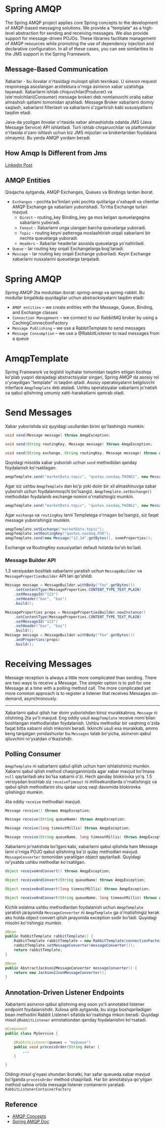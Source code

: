 # Spring AMQP

The Spring AMQP project applies core Spring concepts to the development of AMQP-based messaging solutions. We provide a 
“template” as a high-level abstraction for sending and receiving messages. We also provide support for message-driven 
POJOs. These libraries facilitate management of AMQP resources while promoting the use of dependency injection and 
declarative configuration. In all of these cases, you can see similarities to the JMS support in the Spring Framework.

## Message-Based Communication

Xabarlar - bu ilovalar o'rtasidagi muloqot qilish texnikasi. U sinxron request responsega asoslangan arxitektura o'rniga
asinxron xabar uzatishga tayanadi. Xabarlarni ishlab chiquvchilar(Producer) va iste'molchilari(Consumer) message brokeri
deb nomlanuvchi oraliq xabar almashish qatlami tomonidan ajratiladi. Message Broker xabarlarni doimiy saqlash, xabarlarni
filterlash va xabarlarni o'zgartirish kabi xususiyatlarni taqdim etadi.

Java-da yozilgan ilovalar o'rtasida xabar almashishda odatda JMS (Java Message Service) API ishlatiladi. Turli ishlab 
chiqaruvchilar va platformalar oʻrtasida oʻzaro ishlash uchun biz JMS mijozlari va brokerlaridan foydalana olmaymiz. 
Bu yerda AMQP yordam beradi.

## How Amqp Is Different from Jms

[Linkedin Post](https://www.linkedin.com/pulse/jms-vs-amqp-eran-shaham/)

## AMQP Entities

Qisqacha aytganda, AMQP Exchanges, Queues va Bindings lardan iborat.

- `Exchanges` - pochta bo'limlari yoki pochta qutilariga o'xshaydi va clientlar AMQP Exchange ga xabarlani yuborishadi.
  To'rtta Exchange turlari mavjud.
  - `Direct` - routing_key Binding_key ga mos kelgan queuelargagina xabarlarni yuboradi.
  - `Fanout` - Xabarlarni unga ulangan barcha queuelarga yuboradi.
  - `Topic` - routing keyni patternga moslashtirish orqali xabarlarni bir nechta queuelarga yuboradi.
  - `Headers` - Xabarlar headerlar asosida queuelarga yo'naltiriladi.
- `Queue` - lar routing key orqali Exchangelarga bog'lanadi.
- `Message` - lar routing key orqali Exchange yuboriladi. Keyin Exchange xabarlarni nusxalarini queuelarga tarqatadi.

# Spring AMQP

Spring AMQP 2ta moduldan iborat: spring-amqp va spring-rabbit. Bu modullar birgalikda quyidagilar uchun abstracksiyalarni
taqdim etadi:

- `AMQP entities` – we create entities with the Message, Queue, Binding, and Exchange classes
- `Connection Management` – we connect to our RabbitMQ broker by using a CachingConnectionFactory
- `Message Publishing` – we use a RabbitTemplate to send messages
- `Message Consumption` – we use a @RabbitListener to read messages from a queue

# AmqpTemplate

Spring Framework va tegishli loyihalar tomonidan taqdim etilgan boshqa ko'plab yuqori darajadagi abstractsiyalar
singari, Spring AMQP da asosiy rol o'ynaydigan "template" ni taqdim qiladi. Asosiy operatsiyalarni belgilovchi interface
`AmqpTemplate` deb ataladi. Ushbu operatsiyalar xabarlarni jo'natish va qabul qilishning umumiy xatti-harakatlarni qamrab
oladi.

# Send Messages

Xabar yuborishda siz quyidagi usullardan birini qo'llashingiz mumkin:

```java
void send(Message message) throws AmqpException;

void send(String routingKey, Message message) throws AmqpException;

void send(String exchange, String routingKey, Message message) throws AmqpException;
```

Quyidagi misolda xabar yuborish uchun `send` methodidan qanday foydalanish ko'rsatilagan.

```java
amqpTemplate.send("marketData.topic", "quotes.nasdaq.THING1", new Message("12.34".getBytes(), someProperties));
```

Agar siz ushbu `AmqpTemplate` dan ko'p yoki doim bir xil almashinuvga xabar yuborish uchun foydalanmoqchi bo'lsangiz.
`AmqpTemplate.setExchange()` methodidan foydalanib exchange nomini o'rnatishingiz mumkin.

```java
amqpTemplate.send("marketData.topic", "quotes.nasdaq.THING1", new Message("12.34".getBytes(), someProperties));
```

Agar `exchange` va `routingKey` larni Templatega o'rnagan bo'lsangiz, siz faqat message yuborishingiz mumkin.

```java
amqpTemplate.setExchange("marketData.topic");
amqpTemplate.setRoutingKey("quotes.nasdaq.FOO");
amqpTemplate.send(new Message("12.34".getBytes(), someProperties));
```

Exchange va RoutingKey xususiyatlari default holatda bo'sh bo'ladi.

### Message Builder API

1.3 versiyadan boshlab xabarlarni yaratish uchun `MessageBuilder` va `MessagePropertiesBuilder` API lari qo'shildi.

```java
Message message = MessageBuilder.withBody("foo".getBytes())
    .setContentType(MessageProperties.CONTENT_TYPE_TEXT_PLAIN)
    .setMessageId("123")
    .setHeader("bar", "baz")
    .build();
```

```java
MessageProperties props = MessagePropertiesBuilder.newInstance()
    .setContentType(MessageProperties.CONTENT_TYPE_TEXT_PLAIN)
    .setMessageId("123")
    .setHeader("bar", "baz")
    .build();
Message message = MessageBuilder.withBody("foo".getBytes())
    .andProperties(props)
    .build();
```

# Receiving Messages

Message reception is always a little more complicated than sending. There are two ways to receive a Message. The simpler 
option is to poll for one Message at a time with a polling method call. The more complicated yet more common approach is
to register a listener that receives Messages on-demand, asynchronously. 

---

Xabarlarni qabul qilish har doim yuborishdan biroz murakkabroq. `Message` ni olishning 2ta yo'li mavjud. Eng oddiy usuli
`AmqpTemplate` receive nomi bilan boshlangan methodlaridan foydalanish. Ushbu methodlar bir vaqtning o'zida faqat bitta 
xabarni olish imkonini beradi. Ikkinchi usuli esa murakkab, ammo keng tarqalgan yondashuvlar bu `Messages` talab bo'yicha,
asinxron qabul qiluvchini ro'yxatdan o'tkazishdir. 

## Polling Consumer

`AmqpTemplate` ni xabarlarni qabul qilish uchun ham ishlatishimiz mumkin. Xabarni qabul qilish method chaqirganimizda 
agar xabar mavjud bo'lmasa `null` qaytariladi aks bo'lsa xabarni o'zi. Hech qanday blokirovka yo'q. 1.5 versiyadan 
boshlab siz `receiveTimeout` ni millisekundlarda o'rnatishingiz va qabul qilish methodlarini shu qadar uzoq vaqt davomida
blokirovka qilishingiz mumkin. 

4ta oddiy `receive` methodlari mavjud. 

```java
Message receive() throws AmqpException;

Message receive(String queueName) throws AmqpException;

Message receive(long timeoutMillis) throws AmqpException;

Message receive(String queueName, long timeoutMillis) throws AmqpException;
```

Xabarlarni jo'natishda bo'lgani kabi, xabarlarni qabul qilishda ham Message larni o'rniga POJO qabul qilishning ba'zi qulay
methodlari mavjud. `MessageConverter` tomonidan yaratilgan object qaytariladi. Quyidagi ro'yxatda ushbu methodlar ko'rsatilgan.

```java
Object receiveAndConvert() throws AmqpException;

Object receiveAndConvert(String queueName) throws AmqpException;

Object receiveAndConvert(long timeoutMillis) throws AmqpException;

Object receiveAndConvert(String queueName, long timeoutMillis) throws AmqpException;
```

Kichik eslatma ushbu methodlardan foydalanish uchun `AmqpTemplate` yaratish jarayonida `MessageConverter` ni `AmqpTemplate`
ga o'rnatishingiz kerak aks holda object convert qilish jarayonida exception sodir bo'ladi. Quyidagi misolni ko'rishingiz
mumkin.

```java
@Bean
public RabbitTemplate rabbitTemplate() {
    RabbitTemplate rabbitTemplate = new RabbitTemplate(connectionFactory());
    rabbitTemplate.setMessageConverter(messageConverter());
    return rabbitTemplate;
}

@Bean
public AbstractJackson2MessageConverter messageConverter() {
    return new Jackson2JsonMessageConverter();
}
```

## Annotation-Driven Listener Endpoints

Xabarlarni asinxron qabul qilishning eng oson yo'li annotated listener endpoint foydalanishdir. Xulosa qilib aytganda,
bu sizga boshqariladigan bean methodini Rabbit Listeneri sifatida ko'rsatishga imkon beradi. Quyidagi misol `@RabbitListener`
annotationdan qanday foydalanishni ko'rsatadi.

```java
@Component
public class MyService {

    @RabbitListener(queues = "myQueue")
    public void processOrder(String data) {
        ...
    }

}
```

Oldingi misol g'oyasi shundan iboratki, har safar queueda xabar mavjud bo'lganda `processOrder` method chaqiriladi.
Har bir annotatsiya qo'yilgan method sahna ortida message listener containerni yaratadi. `RabbitListenerContainerFactory`

## Reference

- [AMQP Concepts](https://www.rabbitmq.com/tutorials/amqp-concepts.html)
- [Spring AMQP Doc](https://docs.spring.io/spring-amqp/reference/index.html)